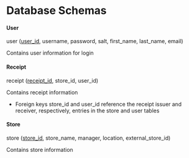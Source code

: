 # Database Schemas

#### User

user (<ins>user_id</ins>, username, password, salt, first_name, last_name, email)

Contains user information for login

#### Receipt

receipt (<ins>receipt_id</ins>, store_id, user_id)

Contains receipt information
* Foreign keys store_id and user_id reference the receipt issuer and receiver, respectively, entries in the store and user tables

#### Store

store (<ins>store_id</ins>, store_name, manager, location, external_store_id)

Contains store information
